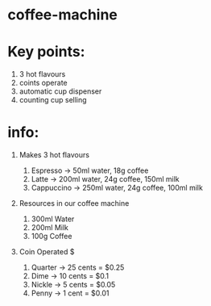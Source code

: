 # coffee-machine

# Key points:
1. 3 hot flavours
2. coints operate
3. automatic cup dispenser
4. counting cup selling

# info:
1. Makes 3 hot flavours
   1. Espresso -> 50ml water, 18g coffee
   2. Latte -> 200ml water, 24g coffee, 150ml milk
   3. Cappuccino -> 250ml water, 24g coffee, 100ml milk

2. Resources in our coffee machine
   1. 300ml Water
   2. 200ml Milk
   3. 100g Coffee
3. Coin Operated $
   1. Quarter -> 25 cents = $0.25
   2. Dime -> 10 cents = $0.1
   3. Nickle -> 5 cents = $0.05
   4. Penny -> 1 cent = $0.01
